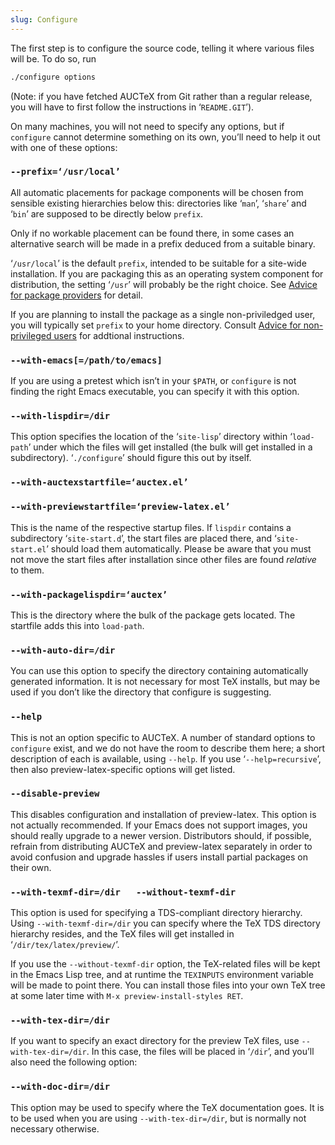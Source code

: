 ```yaml
---
slug: Configure
---
```


The first step is to configure the source code, telling it where various files will be. To do so, run

```lisp
./configure options 
```

(Note: if you have fetched AUCTeX from Git rather than a regular release, you will have to first follow the instructions in ‘`README.GIT`’).

On many machines, you will not need to specify any options, but if `configure` cannot determine something on its own, you’ll need to help it out with one of these options:

### `--prefix=‘/usr/local’`

All automatic placements for package components will be chosen from sensible existing hierarchies below this: directories like ‘`man`’, ‘`share`’ and ‘`bin`’ are supposed to be directly below `prefix`.

Only if no workable placement can be found there, in some cases an alternative search will be made in a prefix deduced from a suitable binary.

‘`/usr/local`’ is the default `prefix`, intended to be suitable for a site-wide installation. If you are packaging this as an operating system component for distribution, the setting ‘`/usr`’ will probably be the right choice. See [Advice for package providers](/docs/auctex/Advice-for-package-providers) for detail.

If you are planning to install the package as a single non-priviledged user, you will typically set `prefix` to your home directory. Consult [Advice for non-privileged users](/docs/auctex/Advice-for-non_002dprivileged-users) for addtional instructions.

### `--with-emacs[=/path/to/emacs]`

If you are using a pretest which isn’t in your `$PATH`, or `configure` is not finding the right Emacs executable, you can specify it with this option.

### `--with-lispdir=/dir`

This option specifies the location of the ‘`site-lisp`’ directory within ‘`load-path`’ under which the files will get installed (the bulk will get installed in a subdirectory). ‘`./configure`’ should figure this out by itself.

### `--with-auctexstartfile=‘auctex.el’`

### `--with-previewstartfile=‘preview-latex.el’`

This is the name of the respective startup files. If `lispdir` contains a subdirectory ‘`site-start.d`’, the start files are placed there, and ‘`site-start.el`’ should load them automatically. Please be aware that you must not move the start files after installation since other files are found *relative* to them.

### `--with-packagelispdir=‘auctex’`

This is the directory where the bulk of the package gets located. The startfile adds this into `load-path`.

### `--with-auto-dir=/dir`

You can use this option to specify the directory containing automatically generated information. It is not necessary for most TeX installs, but may be used if you don’t like the directory that configure is suggesting.

### `--help`

This is not an option specific to AUCTeX. A number of standard options to `configure` exist, and we do not have the room to describe them here; a short description of each is available, using `--help`. If you use ‘`--help=recursive`’, then also preview-latex-specific options will get listed.

### `--disable-preview`

This disables configuration and installation of preview-latex. This option is not actually recommended. If your Emacs does not support images, you should really upgrade to a newer version. Distributors should, if possible, refrain from distributing AUCTeX and preview-latex separately in order to avoid confusion and upgrade hassles if users install partial packages on their own.

### `--with-texmf-dir=/dir   --without-texmf-dir`

This option is used for specifying a TDS-compliant directory hierarchy. Using `--with-texmf-dir=/dir` you can specify where the TeX TDS directory hierarchy resides, and the TeX files will get installed in ‘`/dir/tex/latex/preview/`’.

If you use the `--without-texmf-dir` option, the TeX-related files will be kept in the Emacs Lisp tree, and at runtime the `TEXINPUTS` environment variable will be made to point there. You can install those files into your own TeX tree at some later time with `M-x preview-install-styles RET`.

### `--with-tex-dir=/dir`

If you want to specify an exact directory for the preview TeX files, use `--with-tex-dir=/dir`. In this case, the files will be placed in ‘`/dir`’, and you’ll also need the following option:

### `--with-doc-dir=/dir`

This option may be used to specify where the TeX documentation goes. It is to be used when you are using `--with-tex-dir=/dir`, but is normally not necessary otherwise.
